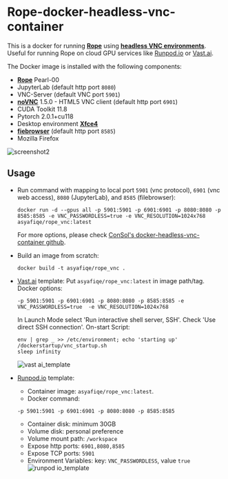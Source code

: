 # Rope-docker-headless-vnc-container 

This is a docker for running [**Rope**](https://github.com/Hillobar/Rope) using [**headless VNC environments**](https://github.com/ConSol/docker-headless-vnc-container). Useful for running Rope on cloud GPU services like [Runpod.io](https://www.runpod.io/) or [Vast.ai](https://vast.ai/).

The Docker image is installed with the following components:
* [**Rope**](https://github.com/Hillobar/Rope) Pearl-00
* JupyterLab (default http port `8080`)
* VNC-Server (default VNC port `5901`)
* [**noVNC**](https://github.com/novnc/noVNC) 1.5.0 - HTML5 VNC client (default http port `6901`)
* CUDA Toolkit 11.8
* Pytorch 2.0.1+cu118
* Desktop environment [**Xfce4**](http://www.xfce.org)
* [**fiebrowser**](https://github.com/filebrowser/filebrowser) (default http port `8585`)
*  Mozilla Firefox

![screenshot2](https://github.com/user-attachments/assets/2ecad65f-3795-4d95-8568-d8bf33ed1966)

## Usage
- Run command with mapping to local port `5901` (vnc protocol), `6901` (vnc web access), `8080` (JupyterLab), and `8585` (filebrowser):

      docker run -d --gpus all -p 5901:5901 -p 6901:6901 -p 8080:8080 -p 8585:8585 -e VNC_PASSWORDLESS=true -e VNC_RESOLUTION=1024x768 asyafiqe/rope_vnc:latest

    For more options, please check [ConSol's docker-headless-vnc-container github](https://github.com/ConSol/docker-headless-vnc-container).
- Build an image from scratch:

      docker build -t asyafiqe/rope_vnc .

- [Vast.ai](https://vast.ai/) template:
    Put `asyafiqe/rope_vnc:latest` in image path/tag.
    Docker options:
    ```
    -p 5901:5901 -p 6901:6901 -p 8080:8080 -p 8585:8585 -e VNC_PASSWORDLESS=true  -e VNC_RESOLUTION=1024x768
    ```
    In Launch Mode select 'Run interactive shell server, SSH'. Check 'Use direct SSH connection'.
    On-start Script:
    
    ```
    env | grep _ >> /etc/environment; echo 'starting up'
    /dockerstartup/vnc_startup.sh
    sleep infinity
    ```
    ![vast ai_template](https://github.com/user-attachments/assets/28079139-db32-4f5a-97a8-af99d8d6244a)

- [Runpod.io](https://www.runpod.io/) template:
    * Container image: `asyafiqe/rope_vnc:latest`.
    * Docker command: 
    ```
    -p 5901:5901 -p 6901:6901 -p 8080:8080 -p 8585:8585
    ```
    * Container disk: minimum 30GB
    * Volume disk: personal preference
    * Volume mount path: `/workspace`
    * Expose http ports: `6901,8080,8585`
    * Expose TCP ports: `5901`
    * Environment Variables: key: `VNC_PASSWORDLESS`, value `true`
    ![runpod io_template](https://github.com/user-attachments/assets/1e07306a-5958-4c2d-938d-8c80c68b221e)
